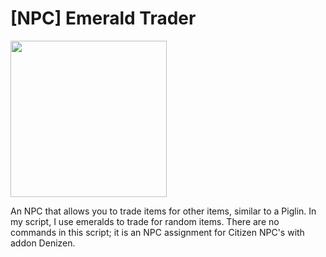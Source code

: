 # [NPC] Emerald Trader

<img src="https://github.com/mvarken/_NPC_Emerald-Trader/blob/main/NPC%20Trader.jpg" width="250" height="250">

An NPC that allows you to trade items for other items, similar to a Piglin.
In my script, I use emeralds to trade for random items.
There are no commands in this script; it is an NPC assignment for Citizen NPC's with addon Denizen.
